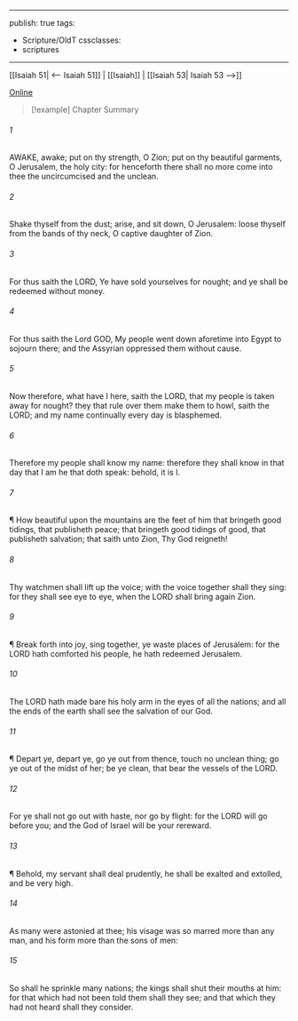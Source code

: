 

---
publish: true
tags:
  - Scripture/OldT
cssclasses:
  - scriptures
---
[[Isaiah 51| <-- Isaiah 51]] | [[Isaiah]] | [[Isaiah 53| Isaiah 53 -->]]

[Online](https://churchofjesuschrist.org/study/scriptures/ot/isa/52?lang=eng)

>[!example] Chapter Summary
>
###### 1
AWAKE, awake; put on thy strength, O Zion; put on thy beautiful garments, O Jerusalem, the holy city: for henceforth there shall no more come into thee the uncircumcised and the unclean.
###### 2
Shake thyself from the dust; arise, and sit down, O Jerusalem: loose thyself from the bands of thy neck, O captive daughter of Zion.
###### 3
For thus saith the LORD, Ye have sold yourselves for nought; and ye shall be redeemed without money.
###### 4
For thus saith the Lord GOD, My people went down aforetime into Egypt to sojourn there; and the Assyrian oppressed them without cause.
###### 5
Now therefore, what have I here, saith the LORD, that my people is taken away for nought?  they that rule over them make them to howl, saith the LORD; and my name continually every day is blasphemed.
###### 6
Therefore my people shall know my name: therefore they shall know in that day that I am he that doth speak: behold, it is I.
###### 7
¶ How beautiful upon the mountains are the feet of him that bringeth good tidings, that publisheth peace; that bringeth good tidings of good, that publisheth salvation; that saith unto Zion, Thy God reigneth!
###### 8
Thy watchmen shall lift up the voice; with the voice together shall they sing: for they shall see eye to eye, when the LORD shall bring again Zion.
###### 9
¶ Break forth into joy, sing together, ye waste places of Jerusalem: for the LORD hath comforted his people, he hath redeemed Jerusalem.
###### 10
The LORD hath made bare his holy arm in the eyes of all the nations; and all the ends of the earth shall see the salvation of our God.
###### 11
¶ Depart ye, depart ye, go ye out from thence, touch no unclean thing; go ye out of the midst of her; be ye clean, that bear the vessels of the LORD.
###### 12
For ye shall not go out with haste, nor go by flight: for the LORD will go before you; and the God of Israel will be your rereward.
###### 13
¶ Behold, my servant shall deal prudently, he shall be exalted and extolled, and be very high.
###### 14
As many were astonied at thee; his visage was so marred more than any man, and his form more than the sons of men:
###### 15
So shall he sprinkle many nations; the kings shall shut their mouths at him: for that which had not been told them shall they see; and that which they had not heard shall they consider.



